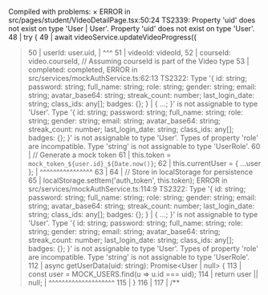 Compiled with problems:
×
ERROR in src/pages/student/VideoDetailPage.tsx:50:24
TS2339: Property 'uid' does not exist on type 'User | User'.
  Property 'uid' does not exist on type 'User'.
    48 |       try {
    49 |         await videoService.updateVideoProgress({
  > 50 |           userId: user.uid,
       |                        ^^^
    51 |           videoId: videoId,
    52 |           courseId: video.courseId, // Assuming courseId is part of the Video type
    53 |           completed: completed,
ERROR in src/services/mockAuthService.ts:62:13
TS2322: Type '{ id: string; password: string; full_name: string; role: string; gender: string; email: string; avatar_base64: string; streak_count: number; last_login_date: string; class_ids: any[]; badges: {}; } | { ...; }' is not assignable to type 'User'.
  Type '{ id: string; password: string; full_name: string; role: string; gender: string; email: string; avatar_base64: string; streak_count: number; last_login_date: string; class_ids: any[]; badges: {}; }' is not assignable to type 'User'.
    Types of property 'role' are incompatible.
      Type 'string' is not assignable to type 'UserRole'.
    60 |             // Generate a mock token
    61 |             this.token = `mock_token_${user.id}_${Date.now()}`;
  > 62 |             this.currentUser = { ...user };
       |             ^^^^^^^^^^^^^^^^
    63 |
    64 |             // Store in localStorage for persistence
    65 |             localStorage.setItem('auth_token', this.token);
ERROR in src/services/mockAuthService.ts:114:9
TS2322: Type '{ id: string; password: string; full_name: string; role: string; gender: string; email: string; avatar_base64: string; streak_count: number; last_login_date: string; class_ids: any[]; badges: {}; } | { ...; }' is not assignable to type 'User'.
  Type '{ id: string; password: string; full_name: string; role: string; gender: string; email: string; avatar_base64: string; streak_count: number; last_login_date: string; class_ids: any[]; badges: {}; }' is not assignable to type 'User'.
    Types of property 'role' are incompatible.
      Type 'string' is not assignable to type 'UserRole'.
    112 |     async getUserData(uid: string): Promise<User | null> {
    113 |         const user = MOCK_USERS.find(u => u.id === uid);
  > 114 |         return user || null;
        |         ^^^^^^^^^^^^^^^^^^^^
    115 |     }
    116 |
    117 |     /**